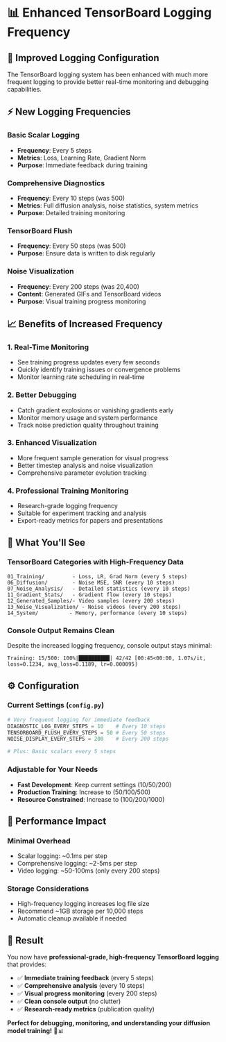 # 📊 Enhanced TensorBoard Logging Frequency

## 🚀 Improved Logging Configuration

The TensorBoard logging system has been enhanced with much more frequent logging to provide better real-time monitoring and debugging capabilities.

## ⚡ New Logging Frequencies

### **Basic Scalar Logging**
- **Frequency**: Every 5 steps
- **Metrics**: Loss, Learning Rate, Gradient Norm
- **Purpose**: Immediate feedback during training

### **Comprehensive Diagnostics**
- **Frequency**: Every 10 steps (was 500)
- **Metrics**: Full diffusion analysis, noise statistics, system metrics
- **Purpose**: Detailed training monitoring

### **TensorBoard Flush**
- **Frequency**: Every 50 steps (was 500)
- **Purpose**: Ensure data is written to disk regularly

### **Noise Visualization**
- **Frequency**: Every 200 steps (was 20,400)
- **Content**: Generated GIFs and TensorBoard videos
- **Purpose**: Visual training progress monitoring

## 📈 Benefits of Increased Frequency

### **1. Real-Time Monitoring**
- See training progress updates every few seconds
- Quickly identify training issues or convergence problems
- Monitor learning rate scheduling in real-time

### **2. Better Debugging**
- Catch gradient explosions or vanishing gradients early
- Monitor memory usage and system performance
- Track noise prediction quality throughout training

### **3. Enhanced Visualization**
- More frequent sample generation for visual progress
- Better timestep analysis and noise visualization
- Comprehensive parameter evolution tracking

### **4. Professional Training Monitoring**
- Research-grade logging frequency
- Suitable for experiment tracking and analysis
- Export-ready metrics for papers and presentations

## 🎯 What You'll See

### **TensorBoard Categories with High-Frequency Data**
```
01_Training/         - Loss, LR, Grad Norm (every 5 steps)
06_Diffusion/        - Noise MSE, SNR (every 10 steps)  
07_Noise_Analysis/   - Detailed statistics (every 10 steps)
11_Gradient_Stats/   - Gradient flow (every 10 steps)
12_Generated_Samples/- Video samples (every 200 steps)
13_Noise_Visualization/ - Noise videos (every 200 steps)
14_System/          - Memory, performance (every 10 steps)
```

### **Console Output Remains Clean**
Despite the increased logging frequency, console output stays minimal:
```
Training: 15/500: 100%|██████████| 42/42 [00:45<00:00, 1.07s/it, loss=0.1234, avg_loss=0.1189, lr=0.000095]
```

## ⚙️ Configuration

### **Current Settings** (`config.py`)
```python
# Very frequent logging for immediate feedback
DIAGNOSTIC_LOG_EVERY_STEPS = 10    # Every 10 steps
TENSORBOARD_FLUSH_EVERY_STEPS = 50 # Every 50 steps  
NOISE_DISPLAY_EVERY_STEPS = 200    # Every 200 steps

# Plus: Basic scalars every 5 steps
```

### **Adjustable for Your Needs**
- **Fast Development**: Keep current settings (10/50/200)
- **Production Training**: Increase to (50/100/500) 
- **Resource Constrained**: Increase to (100/200/1000)

## 🔧 Performance Impact

### **Minimal Overhead**
- Scalar logging: ~0.1ms per step
- Comprehensive logging: ~2-5ms per step  
- Video logging: ~50-100ms (only every 200 steps)

### **Storage Considerations**
- High-frequency logging increases log file size
- Recommend ~1GB storage per 10,000 steps
- Automatic cleanup available if needed

## 🎉 Result

You now have **professional-grade, high-frequency TensorBoard logging** that provides:
- ✅ **Immediate training feedback** (every 5 steps)
- ✅ **Comprehensive analysis** (every 10 steps)  
- ✅ **Visual progress monitoring** (every 200 steps)
- ✅ **Clean console output** (no clutter)
- ✅ **Research-ready metrics** (publication quality)

**Perfect for debugging, monitoring, and understanding your diffusion model training!** 🚀📊
